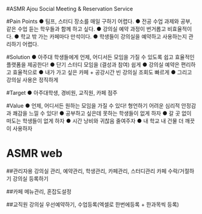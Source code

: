 #ASMR
Ajou Social Meeting & Reservation Service

#Pain Points
● 팀프, 스터디 장소를 매일 구하기 어렵다.
● 전공 수업 과제와 공부, 같은 수업 듣는 학우들과 함께 하고 싶다.
● 강의실 예약 과정이 번거롭고 비효율적이다.
● 학교 밖 가는 카페마다 만석이다.
● 학생들이 강의실을 예약하고 사용하는지 관리하기 어렵다.

#Solution
● 아주대 학생들에게 언제, 어디서든 모임을 가질 수 있도록 쉽고 효율적인 플랫폼을 제공한다!
● 단기 스터디 모임을 (결성과 참여) 쉽게
● 강의실 예약은 편리하고 효율적으로
● 내가 가고 싶은 카페 + 공강시간 빈 강의실 조회도 빠르게
● 그리고 강의실 사용은 정직하게

#Target
● 아주대학생, 경비원, 교직원, 카페 점주

#Value
● 언제, 어디서든 원하는 모임을 가질 수 있다! 형언하기 어려운 심리적 안정감과 쾌감을 느낄 수 있다!
● 공부하고 싶은데 못하는 학생들이 없게 하자
● 갈 곳 없이 떠도는 학생들이 없게 하자
● 시간 낭비와 귀찮음 줄여주자
● 내 학교 내 건물 더 깨끗이 사용하자

# ASMR web

##관리자용
강의실 관리, 예약관리, 학생관리, 카페관리, 스터디관리
카페 수락/거절하기
강의실 등록하기

##카페
메뉴관리, 혼잡도설정

##교직원
강의실 우선예약하기, 수업등록(엑셀로 한번에등록 + 한과목씩 등록)
